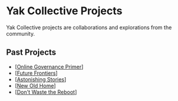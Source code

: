# Yak Collective Projects
Yak Collective projects are collaborations and explorations from the community.

<!-- ----------------------------------------------------- -->
<!-- DO NOT REMOVE THIS LINE! DO NOT EDIT BELOW THIS LINE! -->
<!-- ----------------------------------------------------- -->

## Past Projects
- [[Online Governance Primer]]
- [[Future Frontiers]]
- [[Astonishing Stories]]
- [[New Old Home]]
- [[Don't Waste the Reboot]]

[//begin]: # "Autogenerated link references for markdown compatibility"
[Online Governance Primer]: <Projects/Online Governance Primer.md> "The Yak Online Governance Primer"
[Future Frontiers]: <Projects/Future Frontiers.md> "Future Frontiers"
[Astonishing Stories]: <Projects/Astonishing Stories.md> "Astonishing Stories"
[New Old Home]: <Projects/New Old Home.md> "The New Old Home"
[Don't Waste the Reboot]: <Projects/Don't Waste the Reboot.md> "Don’t Waste the Reboot"
[//end]: # "Autogenerated link references"
